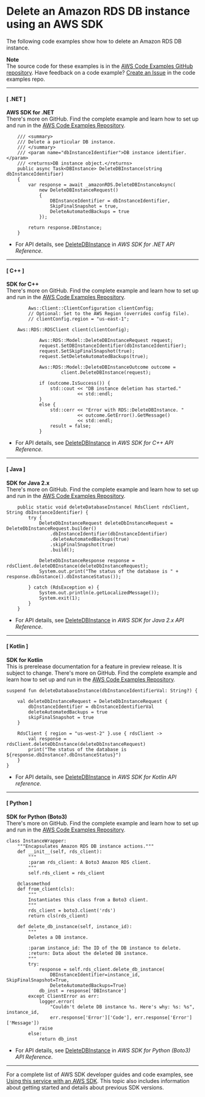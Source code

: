 # Delete an Amazon RDS DB instance using an AWS SDK<a name="example_rds_DeleteDBInstance_section"></a>

The following code examples show how to delete an Amazon RDS DB instance\.

**Note**  
The source code for these examples is in the [AWS Code Examples GitHub repository](https://github.com/awsdocs/aws-doc-sdk-examples)\. Have feedback on a code example? [Create an Issue](https://github.com/awsdocs/aws-doc-sdk-examples/issues/new/choose) in the code examples repo\. 

------
#### [ \.NET ]

**AWS SDK for \.NET**  
 There's more on GitHub\. Find the complete example and learn how to set up and run in the [AWS Code Examples Repository](https://github.com/awsdocs/aws-doc-sdk-examples/tree/main/dotnetv3/RDS#code-examples)\. 
  

```
    /// <summary>
    /// Delete a particular DB instance.
    /// </summary>
    /// <param name="dbInstanceIdentifier">DB instance identifier.</param>
    /// <returns>DB instance object.</returns>
    public async Task<DBInstance> DeleteDBInstance(string dbInstanceIdentifier)
    {
        var response = await _amazonRDS.DeleteDBInstanceAsync(
            new DeleteDBInstanceRequest()
            {
                DBInstanceIdentifier = dbInstanceIdentifier,
                SkipFinalSnapshot = true,
                DeleteAutomatedBackups = true
            });

        return response.DBInstance;
    }
```
+  For API details, see [DeleteDBInstance](https://docs.aws.amazon.com/goto/DotNetSDKV3/rds-2014-10-31/DeleteDBInstance) in *AWS SDK for \.NET API Reference*\. 

------
#### [ C\+\+ ]

**SDK for C\+\+**  
 There's more on GitHub\. Find the complete example and learn how to set up and run in the [AWS Code Examples Repository](https://github.com/awsdocs/aws-doc-sdk-examples/tree/main/cpp/example_code/rds#code-examples)\. 
  

```
        Aws::Client::ClientConfiguration clientConfig;
        // Optional: Set to the AWS Region (overrides config file).
        // clientConfig.region = "us-east-1";

    Aws::RDS::RDSClient client(clientConfig);

            Aws::RDS::Model::DeleteDBInstanceRequest request;
            request.SetDBInstanceIdentifier(dbInstanceIdentifier);
            request.SetSkipFinalSnapshot(true);
            request.SetDeleteAutomatedBackups(true);

            Aws::RDS::Model::DeleteDBInstanceOutcome outcome =
                    client.DeleteDBInstance(request);

            if (outcome.IsSuccess()) {
                std::cout << "DB instance deletion has started."
                          << std::endl;
            }
            else {
                std::cerr << "Error with RDS::DeleteDBInstance. "
                          << outcome.GetError().GetMessage()
                          << std::endl;
                result = false;
            }
```
+  For API details, see [DeleteDBInstance](https://docs.aws.amazon.com/goto/SdkForCpp/rds-2014-10-31/DeleteDBInstance) in *AWS SDK for C\+\+ API Reference*\. 

------
#### [ Java ]

**SDK for Java 2\.x**  
 There's more on GitHub\. Find the complete example and learn how to set up and run in the [AWS Code Examples Repository](https://github.com/awsdocs/aws-doc-sdk-examples/tree/main/javav2/example_code/rds#readme)\. 
  

```
    public static void deleteDatabaseInstance( RdsClient rdsClient, String dbInstanceIdentifier) {
        try {
            DeleteDbInstanceRequest deleteDbInstanceRequest = DeleteDbInstanceRequest.builder()
                .dbInstanceIdentifier(dbInstanceIdentifier)
                .deleteAutomatedBackups(true)
                .skipFinalSnapshot(true)
                .build();

            DeleteDbInstanceResponse response = rdsClient.deleteDBInstance(deleteDbInstanceRequest);
            System.out.print("The status of the database is " + response.dbInstance().dbInstanceStatus());

        } catch (RdsException e) {
            System.out.println(e.getLocalizedMessage());
            System.exit(1);
        }
    }
```
+  For API details, see [DeleteDBInstance](https://docs.aws.amazon.com/goto/SdkForJavaV2/rds-2014-10-31/DeleteDBInstance) in *AWS SDK for Java 2\.x API Reference*\. 

------
#### [ Kotlin ]

**SDK for Kotlin**  
This is prerelease documentation for a feature in preview release\. It is subject to change\.
 There's more on GitHub\. Find the complete example and learn how to set up and run in the [AWS Code Examples Repository](https://github.com/awsdocs/aws-doc-sdk-examples/tree/main/kotlin/services/rds#code-examples)\. 
  

```
suspend fun deleteDatabaseInstance(dbInstanceIdentifierVal: String?) {

    val deleteDbInstanceRequest = DeleteDbInstanceRequest {
        dbInstanceIdentifier = dbInstanceIdentifierVal
        deleteAutomatedBackups = true
        skipFinalSnapshot = true
    }

    RdsClient { region = "us-west-2" }.use { rdsClient ->
        val response = rdsClient.deleteDbInstance(deleteDbInstanceRequest)
        print("The status of the database is ${response.dbInstance?.dbInstanceStatus}")
    }
}
```
+  For API details, see [DeleteDBInstance](https://github.com/awslabs/aws-sdk-kotlin#generating-api-documentation) in *AWS SDK for Kotlin API reference*\. 

------
#### [ Python ]

**SDK for Python \(Boto3\)**  
 There's more on GitHub\. Find the complete example and learn how to set up and run in the [AWS Code Examples Repository](https://github.com/awsdocs/aws-doc-sdk-examples/tree/main/python/example_code/rds#code-examples)\. 
  

```
class InstanceWrapper:
    """Encapsulates Amazon RDS DB instance actions."""
    def __init__(self, rds_client):
        """
        :param rds_client: A Boto3 Amazon RDS client.
        """
        self.rds_client = rds_client

    @classmethod
    def from_client(cls):
        """
        Instantiates this class from a Boto3 client.
        """
        rds_client = boto3.client('rds')
        return cls(rds_client)

    def delete_db_instance(self, instance_id):
        """
        Deletes a DB instance.

        :param instance_id: The ID of the DB instance to delete.
        :return: Data about the deleted DB instance.
        """
        try:
            response = self.rds_client.delete_db_instance(
                DBInstanceIdentifier=instance_id, SkipFinalSnapshot=True,
                DeleteAutomatedBackups=True)
            db_inst = response['DBInstance']
        except ClientError as err:
            logger.error(
                "Couldn't delete DB instance %s. Here's why: %s: %s", instance_id,
                err.response['Error']['Code'], err.response['Error']['Message'])
            raise
        else:
            return db_inst
```
+  For API details, see [DeleteDBInstance](https://docs.aws.amazon.com/goto/boto3/rds-2014-10-31/DeleteDBInstance) in *AWS SDK for Python \(Boto3\) API Reference*\. 

------

For a complete list of AWS SDK developer guides and code examples, see [Using this service with an AWS SDK](CHAP_Tutorials.md#sdk-general-information-section)\. This topic also includes information about getting started and details about previous SDK versions\.